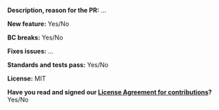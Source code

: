 **Description, reason for the PR:** ...

**New feature:** Yes/No

**BC breaks:** Yes/No

**Fixes issues:** ...

**Standards and tests pass:** Yes/No

**License:** MIT

**Have you read and signed our [License Agreement for contributions](https://www.shopsys-framework.com/license-agreement)?** Yes/No
